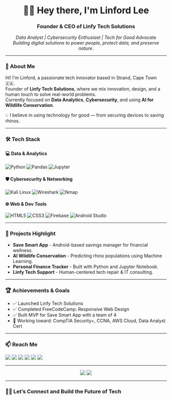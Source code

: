<h1 align="center">👋🏽 Hey there, I'm Linford Lee</h1>
<h3 align="center">Founder & CEO of Linfy Tech Solutions</h3>

<p align="center">
  <em>Data Analyst | Cybersecurity Enthusiast | Tech for Good Advocate</em><br>
  <em>Building digital solutions to power people, protect data, and preserve nature.</em>
</p>

---

### 🚀 About Me

Hi! I'm Linford, a passionate tech innovator based in Strand, Cape Town 🇿🇦.  
Founder of **Linfy Tech Solutions**, where we mix innovation, design, and a human touch to solve real-world problems.  
Currently focused on **Data Analytics**, **Cybersecurity**, and using **AI for Wildlife Conservation**.

💡 I believe in using technology for good — from securing devices to saving rhinos.

---

### 🛠️ Tech Stack

#### 💻 Data & Analytics
![Python](https://img.shields.io/badge/Python-3670A0?style=for-the-badge&logo=python&logoColor=white)
![Pandas](https://img.shields.io/badge/Pandas-150458?style=for-the-badge&logo=pandas&logoColor=white)
![Jupyter](https://img.shields.io/badge/Jupyter-F37626?style=for-the-badge&logo=jupyter&logoColor=white)

#### 🛡️ Cybersecurity & Networking
![Kali Linux](https://img.shields.io/badge/Kali_Linux-268BFF?style=for-the-badge&logo=kalilinux&logoColor=white)
![Wireshark](https://img.shields.io/badge/Wireshark-1679A7?style=for-the-badge&logo=wireshark&logoColor=white)
![Nmap](https://img.shields.io/badge/Nmap-004990?style=for-the-badge&logo=nmap&logoColor=white)

#### 🌐 Web & Dev Tools
![HTML5](https://img.shields.io/badge/HTML5-E34F26?style=for-the-badge&logo=html5&logoColor=white)
![CSS3](https://img.shields.io/badge/CSS3-1572B6?style=for-the-badge&logo=css3&logoColor=white)
![Firebase](https://img.shields.io/badge/Firebase-FFCA28?style=for-the-badge&logo=firebase&logoColor=black)
![Android Studio](https://img.shields.io/badge/Android_Studio-3DDC84?style=for-the-badge&logo=androidstudio&logoColor=white)

---

### 🌟 Projects Highlight

- **Save Smart App** - Android-based savings manager for financial wellness.
- **AI Wildlife Conservation** - Predicting rhino populations using Machine Learning.
- **Personal Finance Tracker** - Built with Python and Jupyter Notebook.
- **Linfy Tech Support** - Human-centered tech repair & IT consulting.

---

### 🏆 Achievements & Goals

- ✅ Launched Linfy Tech Solutions
- ✅ Completed FreeCodeCamp: Responsive Web Design
- ✅ Built MVP for Save Smart App with a team of 4
- 🎯 Working toward: CompTIA Security+, CCNA, AWS Cloud, Data Analyst Cert

---

### 📫 Reach Me

<p align="left">
  <a href="#"><img src="https://img.shields.io/badge/Portfolio-000?style=for-the-badge&logo=internetarchive&logoColor=white" /></a>
  <a href="#"><img src="https://img.shields.io/badge/Facebook-1877F2?style=for-the-badge&logo=facebook&logoColor=white" /></a>
  <a href="#"><img src="https://img.shields.io/badge/Instagram-E4405F?style=for-the-badge&logo=instagram&logoColor=white" /></a>
  <a href="mailto:linfordlee14@gmail.com"><img src="https://img.shields.io/badge/Gmail-D14836?style=for-the-badge&logo=gmail&logoColor=white" /></a>
  <a href="https://www.linkedin.com/in/linfordlee14/"><img src="https://img.shields.io/badge/LinkedIn-0A66C2?style=for-the-badge&logo=linkedin&logoColor=white" /></a>
  <a href="https://github.com/linfordlee14"><img src="https://img.shields.io/badge/GitHub-000?style=for-the-badge&logo=github&logoColor=white" /></a>
</p>

---

<p align="center">
  <img src="https://github-readme-stats.vercel.app/api/top-langs/?username=linfordlee14&layout=compact&theme=radical" />
  <img src="https://github-readme-stats.vercel.app/api?username=linfordlee14&show_icons=true&theme=radical" />
</p>

---

### 🙌🏽 Let’s Connect and Build the Future of Tech